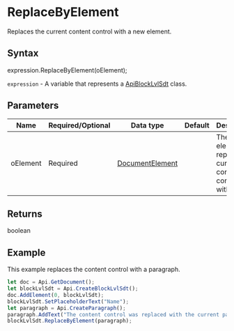 # ReplaceByElement

Replaces the current content control with a new element.

## Syntax

expression.ReplaceByElement(oElement);

`expression` - A variable that represents a [ApiBlockLvlSdt](../ApiBlockLvlSdt.md) class.

## Parameters

| **Name** | **Required/Optional** | **Data type** | **Default** | **Description** |
| ------------- | ------------- | ------------- | ------------- | ------------- |
| oElement | Required | [DocumentElement](../../Enumeration/DocumentElement.md) |  | The element to replace the current content control with. |

## Returns

boolean

## Example

This example replaces the content control with a paragraph.

```javascript
let doc = Api.GetDocument();
let blockLvlSdt = Api.CreateBlockLvlSdt();
doc.AddElement(0, blockLvlSdt);
blockLvlSdt.SetPlaceholderText("Name");
let paragraph = Api.CreateParagraph();
paragraph.AddText("The content control was replaced with the current paragraph.");
blockLvlSdt.ReplaceByElement(paragraph);
```
